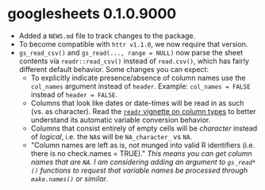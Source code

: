 # googlesheets 0.1.0.9000

* Added a `NEWS.md` file to track changes to the package.
* To become compatible with `httr v1.1.0`, we now require that version.
* `gs_read_csv()` and `gs_read(..., range = NULL)` now parse the sheet contents via `readr::read_csv()` instead of `read.csv()`, which has fairly different default behavior. Some changes you can expect:
  - To explicitly indicate presence/absence of column names use the `col_names` argument instead of `header`. Example: `col_names = FALSE` instead of `header = FALSE`.
  - Columns that look like dates or date-times will be read in as such (vs. as character). Read the [`readr` vignette on column types](https://cran.r-project.org/web/packages/readr/vignettes/column-types.html) to better understand its automatic variable conversion behavior.
  - Columns that consist entirely of empty cells will be *character* instead of *logical*, i.e. the `NA`s will be `NA_character_` vs `NA`.
  - "Column names are left as is, not munged into valid R identifiers (i.e. there is no check.names = TRUE)." *This means you can get column names that are `NA`. I am considering adding an argument to `gs_read*()` functions to request that variable names be processed through `make.names()` or similar.*

